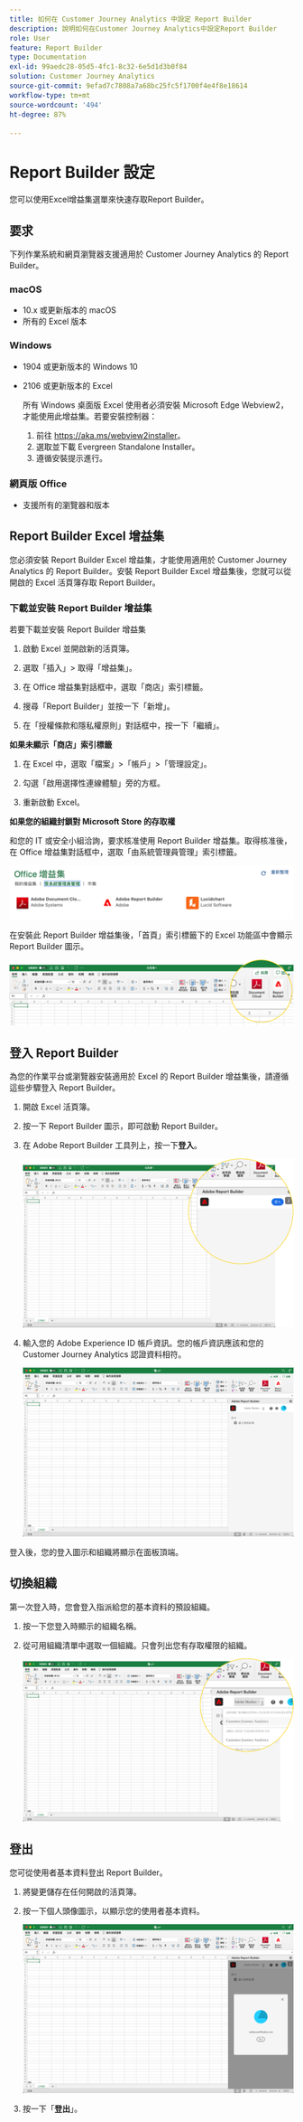 ```yaml
---
title: 如何在 Customer Journey Analytics 中設定 Report Builder
description: 說明如何在Customer Journey Analytics中設定Report Builder
role: User
feature: Report Builder
type: Documentation
exl-id: 99aedc28-05d5-4fc1-8c32-6e5d1d3b0f84
solution: Customer Journey Analytics
source-git-commit: 9efad7c7808a7a68bc25fc5f1700f4e4f8e18614
workflow-type: tm+mt
source-wordcount: '494'
ht-degree: 87%

---
```


# Report Builder 設定

您可以使用Excel增益集選單來快速存取Report Builder。

## 要求

下列作業系統和網頁瀏覽器支援適用於 Customer Journey Analytics 的 Report Builder。

### macOS

- 10.x 或更新版本的 macOS
- 所有的 Excel 版本

### Windows

- 1904 或更新版本的 Windows 10
- 2106 或更新版本的 Excel

  所有 Windows 桌面版 Excel 使用者必須安裝 Microsoft Edge Webview2，才能使用此增益集。若要安裝控制器：

   1. 前往 <https://aka.ms/webview2installer>。
   1. 選取並下載 Evergreen Standalone Installer。
   1. 遵循安裝提示進行。

### 網頁版 Office

- 支援所有的瀏覽器和版本


## Report Builder Excel 增益集

您必須安裝 Report Builder Excel 增益集，才能使用適用於 Customer Journey Analytics 的 Report Builder。安裝 Report Builder Excel 增益集後，您就可以從開啟的 Excel 活頁簿存取 Report Builder。

### 下載並安裝 Report Builder 增益集

若要下載並安裝 Report Builder 增益集

1. 啟動 Excel 並開啟新的活頁簿。

1. 選取「插入」> 取得「增益集」。

1. 在 Office 增益集對話框中，選取「商店」索引標籤。

1. 搜尋「Report Builder」並按一下「新增」。

1. 在「授權條款和隱私權原則」對話框中，按一下「繼續」。

**如果未顯示「商店」索引標籤**

1. 在 Excel 中，選取「檔案」>「帳戶」>「管理設定」。

1. 勾選「啟用選擇性連線體驗」旁的方框。

1. 重新啟動 Excel。

**如果您的組織封鎖對 Microsoft Store 的存取權**

和您的 IT 或安全小組洽詢，要求核准使用 Report Builder 增益集。取得核准後，在 Office 增益集對話框中，選取「由系統管理員管理」索引標籤。

![「Office增益集」對話方塊中的「管理員管理」索引標籤。](./assets/image1.png)

在安裝此 Report Builder 增益集後，「首頁」索引標籤下的 Excel 功能區中會顯示 Report Builder 圖示。

![Excel中的Report Builder圖示](./assets/rb_app_icon.png)

## 登入 Report Builder

為您的作業平台或瀏覽器安裝適用於 Excel 的 Report Builder 增益集後，請遵循這些步驟登入 Report Builder。

1. 開啟 Excel 活頁簿。

1. 按一下 Report Builder 圖示，即可啟動 Report Builder。

1. 在 Adobe Report Builder 工具列上，按一下&#x200B;**登入**。

   ![按一下Report Builder登入按鈕。](./assets/rb_login.png)

1. 輸入您的 Adobe Experience ID 帳戶資訊。您的帳戶資訊應該和您的 Customer Journey Analytics 認證資料相符。

   ![您的登入圖示和組織。](./assets/image4.png)

登入後，您的登入圖示和組織將顯示在面板頂端。

## 切換組織

第一次登入時，您會登入指派給您的基本資料的預設組織。

1. 按一下您登入時顯示的組織名稱。

1. 從可用組織清單中選取一個組織。只會列出您有存取權限的組織。

   ![您可存取的組織清單。](./assets/image5.png)

## 登出

您可從使用者基本資料登出 Report Builder。

1. 將變更儲存在任何開啟的活頁簿。

1. 按一下個人頭像圖示，以顯示您的使用者基本資料。

   ![您的使用者設定檔頭像和「登出」按鈕。](./assets/image6.png)

1. 按一下「**登出**」。

